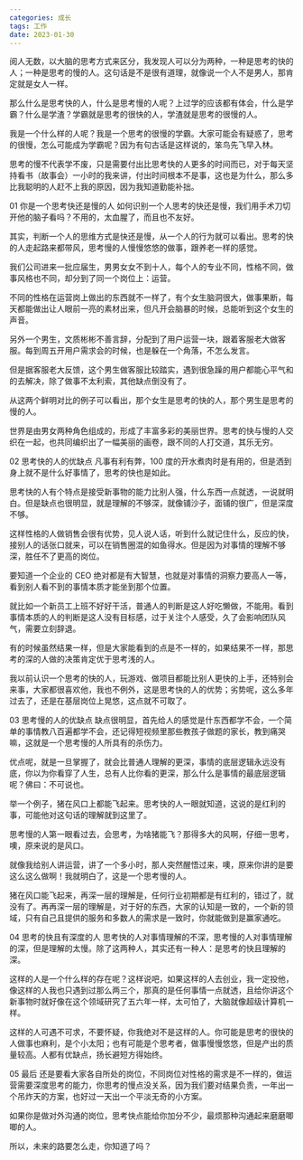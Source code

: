 ```yaml
---
categories: 成长
tags: 工作
date: 2023-01-30
---
```




阅人无数，以大脑的思考方式来区分，我发现人可以分为两种，一种是思考的快的人；一种是思考的慢的人。这句话是不是很有道理，就像说一个人不是男人，那肯定就是女人一样。

那么什么是思考快的人，什么是思考慢的人呢？上过学的应该都有体会，什么是学霸？什么是学渣？学霸就是思考的很快的人，学渣就是思考的很慢的人。

我是一个什么样的人呢？我是一个思考的很慢的学霸。大家可能会有疑惑了，思考的很慢，怎么可能成为学霸呢？因为有句古话是这样说的，笨鸟先飞早入林。

思考的慢不代表学不废，只是需要付出比思考快的人更多的时间而已，对于每天坚持看书（故事会）一小时的我来讲，付出时间根本不是事，这也是为什么，那么多比我聪明的人赶不上我的原因，因为我知道勤能补拙。

01 你是一个思考快还是慢的人
如何识别一个人思考的快还是慢，我们用手术刀切开他的脑子看吗？不用的，太血腥了，而且也不友好。

其实，判断一个人的思维方式是快还是慢，从一个人的行为就可以看出。思考的快的人走起路来都带风，思考慢的人慢慢悠悠的做事，跟养老一样的感觉。

我们公司进来一批应届生，男男女女不到十人，每个人的专业不同，性格不同，做事风格也不同，却分到了同一个岗位上：运营。

不同的性格在运营岗上做出的东西就不一样了，有个女生脑洞很大，做事果断，每天都能做出让人眼前一亮的素材出来，但凡开会脑暴的时候，总能听到这个女生的声音。

另外一个男生，文质彬彬不善言辞，分配到了用户运营一块，跟着客服老大做客服。每到周五开用户需求会的时候，也是躲在一个角落，不怎么发言。

但是据客服老大反馈，这个男生做客服比较踏实，遇到很急躁的用户都能心平气和的去解决，除了做事不太利索，其他缺点倒没有了。

从这两个鲜明对比的例子可以看出，那个女生是思考的快的人，那个男生是思考的慢的人。

世界是由男女两种角色组成的，形成了丰富多彩的美丽世界。思考的快与慢的人交织在一起，也共同编织出了一幅美丽的画卷，跟不同的人打交道，其乐无穷。

02 思考快的人的优缺点
凡事有利有弊，100 度的开水煮肉时是有用的，但是洒到身上就不是什么好事情了，思考的快也是如此。

思考快的人有个特点是接受新事物的能力比别人强，什么东西一点就透，一说就明白。但是缺点也很明显，就是理解的不够深，就像铺沙子，面铺的很广，但是深度不够。

这样性格的人做销售会很有优势，见人说人话，听到什么就记住什么，反应的快，接别人的话张口就来，可以在销售圈混的如鱼得水。但是因为对事情的理解不够深，胜任不了更高的岗位。

要知道一个企业的 CEO 绝对都是有大智慧，也就是对事情的洞察力要高人一等，看到别人看不到的事情本质才能坐到那个位置。

就比如一个新员工上班不好好干活，普通人的判断是这人好吃懒做，不能用。看到事情本质的人的判断是这人没有目标感，过于关注个人感受，久了会影响团队风气，需要立刻辞退。

有的时候虽然结果一样，但是大家能看到的点是不一样的，如果结果不一样，那思考的深的人做的决策肯定优于思考浅的人。

我以前认识一个思考的快的人，玩游戏、做项目都能比别人更快的上手，还特别会来事，大家都很喜欢他，我也不例外，这是思考快的人的优势；劣势呢，这么多年过去了，还是在基层岗位上晃悠，这点就不可取了。

03 思考慢的人的优缺点
缺点很明显，首先给人的感觉是什东西都学不会，一个简单的事情教八百遍都学不会，还记得短视频里那些教孩子做题的家长，教到痛哭嘛，这就是一个思考慢的人所具有的杀伤力。

优点呢，就是一旦掌握了，就会比普通人理解的更深，事情的底层逻辑永远没有底，你以为你看穿了人生，总有人比你看的更深，那么什么是事情的最底层逻辑呢？佛曰：不可说也。

举一个例子，猪在风口上都能飞起来。思考快的人一眼就知道，这说的是红利的事，可能他对这句话的理解就到这里了。

思考慢的人第一眼看过去，会思考，为啥猪能飞？那得多大的风啊，仔细一思考，噢，原来说的是风口。

就像我给别人讲运营，讲了一个多小时，那人突然醒悟过来，噢，原来你讲的是要这么这么做啊！我就明白了，这是一个思考慢的人。

猪在风口能飞起来，再深一层的理解是，任何行业初期都是有红利的，错过了，就没有了。再再深一层的理解是，对于好的东西，大家的认知是一致的，一个新的领域，只有自己且提供的服务和多数人的需求是一致时，你就能做到是赢家通吃。

04 思考的快且有深度的人
思考快的人对事情理解的不深，思考慢的人对事情理解的深，但是理解的太慢。除了这两种人，其实还有一种人：是思考的快且理解的深。

这样的人是一个什么样的存在呢？这样说吧，如果这样的人去创业，我一定投他，像这样的人我也只遇到过那么两三个，那真的是任何事情一点就透，且给你讲这个新事物时就好像在这个领域研究了五六年一样，太可怕了，大脑就像超级计算机一样。

这样的人可遇不可求，不要怀疑，你我绝对不是这样的人。你可能是思考的很快的人做事也麻利，是个小太阳；也有可能是个思考者，做事慢慢悠悠，但是产出的质量较高。人都有优缺点，扬长避短方得始终。

05 最后
还是要看大家各自所处的岗位，不同岗位对性格的需求是不一样的，做运营需要深度思考的能力，你思考的慢点没关系，因为我们要对结果负责，一年出一个吊炸天的方案，也好过一天出一个平淡无奇的小方案。

如果你是做对外沟通的岗位，思考快点能给你加分不少，最烦那种沟通起来磨磨唧唧的人。

所以，未来的路要怎么走，你知道了吗？

